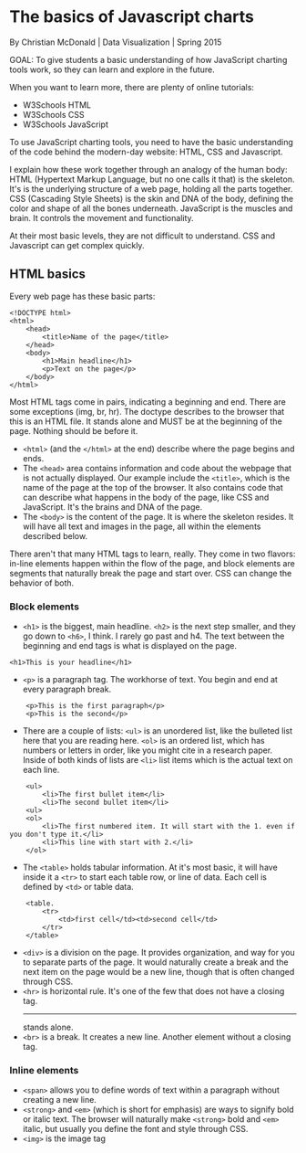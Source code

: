 # The basics of Javascript charts

By Christian McDonald | Data Visualization | Spring 2015

GOAL: To give students a basic understanding of how JavaScript charting tools work, so they can learn and explore in the future.

When you want to learn more, there are plenty of online tutorials:

* W3Schools HTML
* W3Schools CSS
* W3Schools JavaScript

To use JavaScript charting tools, you need to have the basic understanding of the code behind the modern-day website: HTML, CSS and Javascript.

I explain how these work together through an analogy of the human body:
HTML (Hypertext Markup Language, but no one calls it that) is the skeleton. It's is the underlying structure of a web page, holding all the parts together.
CSS (Cascading Style Sheets) is the skin and DNA of the body, defining the color and shape of all the bones underneath.
JavaScript is the muscles and brain. It controls the movement and functionality.

At their most basic levels, they are not difficult to understand. CSS and Javascript can get complex quickly.

## HTML basics

Every web page has these basic parts:

	<!DOCTYPE html>
	<html>
		<head>
			<title>Name of the page</title>
		</head>
		<body>
			<h1>Main headline</h1>
			<p>Text on the page</p>
		</body>
	</html>

Most HTML tags come in pairs, indicating a beginning and end. There are some exceptions (img, br, hr). 
The doctype describes to the browser that this is an HTML file. It stands alone and MUST be at the beginning of the page. Nothing should be before it.

* `<html>` (and the `</html>` at the end) describe where the page begins and ends.
* The `<head>` area contains information and code about the webpage that is not actually displayed. Our example include the `<title>`, which is the name of the page at the top of the browser. It also contains code that can describe what happens in the body of the page, like CSS and JavaScript. It's the brains and DNA of the page.
* The `<body>` is the content of the page. It is where the skeleton resides. It will have all text and images in the page, all within the elements described below.

There aren't that many HTML tags to learn, really. They come in two flavors: in-line elements happen within the flow of the page, and block elements are segments that naturally break the page and start over. CSS can change the behavior of both.

### Block elements

* `<h1>` is the biggest, main headline. `<h2>` is the next step smaller, and they go down to `<h6>`, I think. I rarely go past and h4. The text between the beginning and end tags is what is displayed on the page.


```
<h1>This is your headline</h1>
```

* `<p>` is a paragraph tag. The workhorse of text. You begin and end at every paragraph break.

```
	<p>This is the first paragraph</p>
	<p>This is the second</p>
```

* There are a couple of lists: `<ul>` is an unordered list, like the bulleted list here that you are reading here. `<ol>` is an ordered list, which has numbers or letters in order, like you might cite in a research paper. Inside of both kinds of lists are `<li>` list items which is the actual text on each line.

```
	<ul>
		<li>The first bullet item</li>
		<li>The second bullet item</li>
	<ul>
	<ol>
		<li>The first numbered item. It will start with the 1. even if you don't type it.</li>
		<li>This line with start with 2.</li>
	</ol>
```

* The `<table>` holds tabular information. At it's most basic, it will have inside it a `<tr>` to start each table row, or line of data. Each cell is defined by `<td>` or table data.

```
	<table.
		<tr>
			<td>first cell</td><td>second cell</td>
		</tr>
	</table>
```

* `<div>` is a division on the page. It provides organization, and way for you to separate parts of the page. It would naturally create a break and the next item on the page would be a new line, though that is often changed through CSS.
* `<hr>` is horizontal rule. It's one of the few that does not have a closing tag. <hr> stands alone.
* `<br>` is a break. It creates a new line. Another element without a closing tag.

### Inline elements

* `<span>` allows you to define words of text within a paragraph without creating a new line.
* `<strong>` and `<em>` (which is short for emphasis) are ways to signify bold or italic text. The browser will naturally make `<strong>` bold and `<em>` italic, but usually you define the font and style through CSS.
* `<img>` is the image tag

